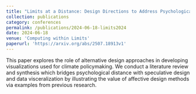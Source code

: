 ```yaml
---
title: "Limits at a Distance: Design Directions to Address Psychological Distance in Policy Decisions Affecting Planetary Boundaries"
collection: publications
category: conferences
permalink: /publications/2024-06-18-limits2024
date: 2024-06-18
venue: 'Computing within Limits'
paperurl: 'https://arxiv.org/abs/2507.18913v1'
---
```

This 
paper explores the role of alternative design approaches in developing visualizations used for climate policymaking. 
We conduct
a literature review and synthesis which bridges psychological distance with speculative design and 
data visceralization by illustrating
the value of affective design methods via examples from previous
research.